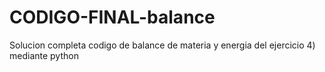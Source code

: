 # CODIGO-FINAL-balance
Solucion completa codigo de balance de materia y energia del ejercicio 4) mediante python 
